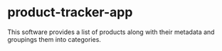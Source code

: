 # product-tracker-app
This software provides a list of products along with their metadata and groupings them into categories.
